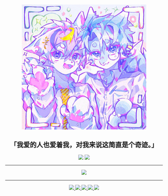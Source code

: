 <p align="center">
  <img src="index_img.png" />
</p>
<h2 align="center">
  「我爱的人也爱着我，对我来说这简直是个奇迹。」
</h2>
<p align="center">
  <img src="https://github-readme-stats.vercel.app/api?username=MisaLiu&show_icons=true&theme=dracula&hide=issues&line_height=24" />
  <img src="https://github-readme-stats.vercel.app/api/top-langs/?username=MisaLiu&theme=dracula&layout=compact" />
</p>
<hr />
<p align="center">
  <a href="https://osu.ppy.sh/users/12526112">
    <img src="https://osu-sig.vercel.app/card?user=HIMlaoS_Misa&mode=std&animation=true&mini=true" />
  </a>
</p>
<hr />
<p align="center">
  <a href="https://space.bilibili.com/143403774" target="_blank">
    <img src="https://img.shields.io/badge/BiliBili-%40HIMlaoS__Misa-fb7299?style=flat&logo=bilibili&logoColor=%23fb7299" />
  </a>
  <a href="https://twitter.com/himlaos_misa" target="_blank">
    <img src="https://img.shields.io/badge/Twitter-%40HIMlaoS__Misa-blue?logo=twitter" />
  </a>
  <a href="https://t.me/HIMlaoS_Misa" target="_blank">
    <img src="https://img.shields.io/badge/Telegram-%40HIMlaoS__Misa-2da1da?logo=telegram" />
  </a>
  <a href="https://discord.com/users/951005714283900979" target="_blank">
    <img src="https://img.shields.io/badge/Discord-himlaos__misa-5865f2?logo=discord" />
  </a>
  <a href="#" target="_blank">
    <img src="https://img.shields.io/badge/Mail-misaliu%40misaliu.top-lightgrey?logo=gmail" />
  </a>
</p>
